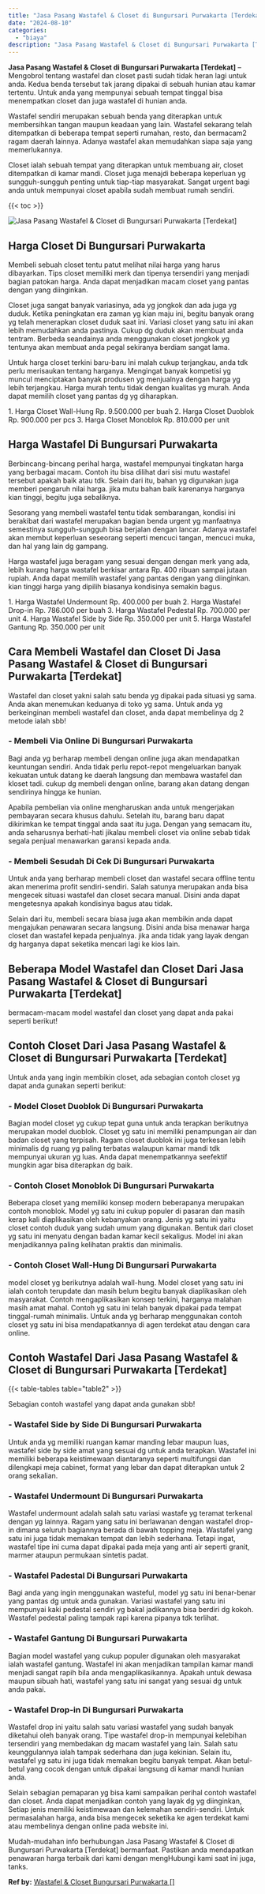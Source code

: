```yaml
---
title: "Jasa Pasang Wastafel & Closet di Bungursari Purwakarta [Terdekat]"
date: "2024-08-10"
categories: 
  - "biaya"
description: "Jasa Pasang Wastafel & Closet di Bungursari Purwakarta [Terdekat]. Mudah-mudahan info berhubungan Jasa Pasang Wastafel & Closet di Bungursari Purwakarta [Te..."
---
```


**Jasa Pasang Wastafel & Closet di Bungursari Purwakarta \[Terdekat\]** – Mengobrol tentang wastafel dan closet pasti sudah tidak heran lagi untuk anda. Kedua benda tersebut tak jarang dipakai di sebuah hunian atau kamar tertentu. Untuk anda yang mempunyai sebuah tempat tinggal bisa menempatkan closet dan juga wastafel di hunian anda.

Wastafel sendiri merupakan sebuah benda yang diterapkan untuk membersihkan tangan maupun keadaan yang lain. Wastafel sekarang telah ditempatkan di beberapa tempat seperti rumahan, resto, dan bermacam2 ragam daerah lainnya. Adanya wastafel akan memudahkan siapa saja yang memerlukannya.

Closet ialah sebuah tempat yang diterapkan untuk membuang air, closet ditempatkan di kamar mandi. Closet juga menajdi beberapa keperluan yg sungguh-sungguh penting untuk tiap-tiap masyarakat. Sangat urgent bagi anda untuk mempunyai closet apabila sudah membuat rumah sendiri.

{{< toc >}}

![Jasa Pasang Wastafel & Closet di Bungursari Purwakarta [Terdekat]](/images/wastafel-closet-murah64.png)

## Harga Closet Di Bungursari Purwakarta

Membeli sebuah closet tentu patut melihat nilai harga yang harus dibayarkan. Tips closet memiliki merk dan tipenya tersendiri yang menjadi bagian patokan harga. Anda dapat menjadikan macam closet yang pantas dengan yang diinginkan.

Closet juga sangat banyak variasinya, ada yg jongkok dan ada juga yg duduk. Ketika peningkatan era zaman yg kian maju ini, begitu banyak orang yg telah menerapkan closet duduk saat ini. Variasi closet yang satu ini akan lebih memudahkan anda pastinya. Cukup dg duduk akan membuat anda tentram. Berbeda seandainya anda menggunakan closet jongkok yg tentunya akan membuat anda pegal sekiranya berdiam sangat lama.

Untuk harga closet terkini baru-baru ini malah cukup terjangkau, anda tdk perlu merisaukan tentang harganya. Mengingat banyak kompetisi yg muncul menciptakan banyak produsen yg menjualnya dengan harga yg lebih terjangkau. Harga murah tentu tidak dengan kualitas yg murah. Anda dapat memilih closet yang pantas dg yg diharapkan.

1\. Harga Closet Wall-Hung Rp. 9.500.000 per buah 2. Harga Closet Duoblok Rp. 900.000 per pcs 3. Harga Closet Monoblok Rp. 810.000 per unit

## Harga Wastafel Di Bungursari Purwakarta

Berbincang-bincang perihal harga, wastafel mempunyai tingkatan harga yang berbagai macam. Contoh itu bisa dilihat dari sisi mutu wastafel tersebut apakah baik atau tdk. Selain dari itu, bahan yg digunakan juga memberi pengaruh nilai harga. jika mutu bahan baik karenanya harganya kian tinggi, begitu juga sebaliknya.

Sesorang yang membeli wastafel tentu tidak sembarangan, kondisi ini berakibat dari wastafel merupakan bagian benda urgent yg manfaatnya semestinya sungguh-sungguh bisa berjalan dengan lancar. Adanya wastafel akan membut keperluan seseorang seperti mencuci tangan, mencuci muka, dan hal yang lain dg gampang.

Harga wastafel juga beragam yang sesuai dengan dengan merk yang ada, lebih kurang harga wastafel berkisar antara Rp. 400 ribuan sampai jutaan rupiah. Anda dapat memilih wastafel yang pantas dengan yang diinginkan. kian tinggi harga yang dipilih biasanya kondisinya semakin bagus.

1\. Harga Wastafel Undermount Rp. 400.000 per buah 2. Harga Wastafel Drop-in Rp. 786.000 per buah 3. Harga Wastafel Pedestal Rp. 700.000 per unit 4. Harga Wastafel Side by Side Rp. 350.000 per unit 5. Harga Wastafel Gantung Rp. 350.000 per unit

## Cara Membeli Wastafel dan Closet Di Jasa Pasang Wastafel & Closet di Bungursari Purwakarta \[Terdekat\]

Wastafel dan closet yakni salah satu benda yg dipakai pada situasi yg sama. Anda akan menemukan keduanya di toko yg sama. Untuk anda yg berkeinginan membeli wastafel dan closet, anda dapat membelinya dg 2 metode ialah sbb!

### \- Membeli Via Online Di Bungursari Purwakarta

Bagi anda yg berharap membeli dengan online juga akan mendapatkan keuntungan sendiri. Anda tidak perlu repot-repot mengeluarkan banyak kekuatan untuk datang ke daerah langsung dan membawa wastafel dan kloset tadi. cukup dg membeli dengan online, barang akan datang dengan sendirinya hingga ke hunian.

Apabila pembelian via online mengharuskan anda untuk mengerjakan pembayaran secara khusus dahulu. Setelah itu, barang baru dapat dikirimkan ke tempat tinggal anda saat itu juga. Dengan yang semacam itu, anda seharusnya berhati-hati jikalau membeli closet via online sebab tidak segala penjual menawarkan garansi kepada anda.

### \- Membeli Sesudah Di Cek Di Bungursari Purwakarta

Untuk anda yang berharap membeli closet dan wastafel secara offline tentu akan menerima profit sendiri-sendiri. Salah satunya merupakan anda bisa mengecek situasi wastafel dan closet secara manual. Disini anda dapat mengetesnya apakah kondisinya bagus atau tidak.

Selain dari itu, membeli secara biasa juga akan membikin anda dapat mengajukan penawaran secara langsung. Disini anda bisa menawar harga closet dan wastafel kepada penjualnya. jika anda tidak yang layak dengan dg harganya dapat seketika mencari lagi ke kios lain.

## Beberapa Model Wastafel dan Closet Dari Jasa Pasang Wastafel & Closet di Bungursari Purwakarta \[Terdekat\]

bermacam-macam model wastafel dan closet yang dapat anda pakai seperti berikut!

## Contoh Closet Dari Jasa Pasang Wastafel & Closet di Bungursari Purwakarta \[Terdekat\]

Untuk anda yang ingin membikin closet, ada sebagian contoh closet yg dapat anda gunakan seperti berikut:

### \- Model Closet Duoblok Di Bungursari Purwakarta

Bagian model closet yg cukup tepat guna untuk anda terapkan berikutnya merupakan model duoblok. Closet yg satu ini memiliki penampungan air dan badan closet yang terpisah. Ragam closet duoblok ini juga terkesan lebih minimalis dg ruang yg paling terbatas walaupun kamar mandi tdk mempunyai ukuran yg luas. Anda dapat menempatkannya seefektif mungkin agar bisa diterapkan dg baik.

### \- Contoh Closet Monoblok Di Bungursari Purwakarta

Beberapa closet yang memiliki konsep modern beberapanya merupakan contoh monoblok. Model yg satu ini cukup populer di pasaran dan masih kerap kali diaplikasikan oleh kebanyakan orang. Jenis yg satu ini yaitu closet contoh duduk yang sudah umum yang digunakan. Bentuk dari closet yg satu ini menyatu dengan badan kamar kecil sekaligus. Model ini akan menjadikannya paling kelihatan praktis dan minimalis.

### \- Contoh Closet Wall-Hung Di Bungursari Purwakarta

model closet yg berikutnya adalah wall-hung. Model closet yang satu ini ialah contoh terupdate dan masih belum begitu banyak diaplikasikan oleh masyarakat. Contoh mengaplikasikan konsep terkini, harganya malahan masih amat mahal. Contoh yg satu ini telah banyak dipakai pada tempat tinggal-rumah minimalis. Untuk anda yg berharap menggunakan contoh closet yg satu ini bisa mendapatkannya di agen terdekat atau dengan cara online.

## Contoh Wastafel Dari Jasa Pasang Wastafel & Closet di Bungursari Purwakarta \[Terdekat\]

{{< table-tables table="table2" >}}

Sebagian contoh wastafel yang dapat anda gunakan sbb!

### \- Wastafel Side by Side Di Bungursari Purwakarta

Untuk anda yg memiliki ruangan kamar manding lebar maupun luas, wastafel side by side amat yang sesuai dg untuk anda terapkan. Wastafel ini memiliki beberapa keistimewaan diantaranya seperti multifungsi dan dilengkapi meja cabinet, format yang lebar dan dapat diterapkan untuk 2 orang sekalian.

### \- Wastafel Undermount Di Bungursari Purwakarta

Wastafel undermount adalah salah satu variasi wastafe yg teramat terkenal dengan yg lainnya. Ragam yang satu ini berlawanan dengan wastafel drop-in dimana seluruh bagiannya berada di bawah topping meja. Wastafel yang satu ini juga tidak memakan tempat dan lebih sederhana. Tetapi ingat, wastafel tipe ini cuma dapat dipakai pada meja yang anti air seperti granit, marmer ataupun permukaan sintetis padat.

### \- Wastafel Padestal Di Bungursari Purwakarta

Bagi anda yang ingin menggunakan wasteful, model yg satu ini benar-benar yang pantas dg untuk anda gunakan. Variasi wastafel yang satu ini mempunyai kaki pedestal sendiri yg bakal jadikannya bisa berdiri dg kokoh. Wastafel pedestal paling tampak rapi karena pipanya tdk terlihat.

### \- Wastafel Gantung Di Bungursari Purwakarta

Bagian model wastafel yang cukup populer digunakan oleh masyarakat ialah wastafel gantung. Wastafel ini akan menjadikan tampilan kamar mandi menjadi sangat rapih bila anda mengaplikasikannya. Apakah untuk dewasa maupun sibuah hati, wastafel yang satu ini sangat yang sesuai dg untuk anda pakai.

### \- Wastafel Drop-in Di Bungursari Purwakarta

Wastafel drop ini yaitu salah satu variasi wastafel yang sudah banyak diketahui oleh banyak orang. Tipe wastafel drop-in mempunyai kelebihan tersendiri yang membedakan dg macam wastafel yang lain. Salah satu keunggulannya ialah tampak sederhana dan juga kekinian. Selain itu, wastafel yg satu ini juga tidak memakan begitu banyak tempat. Akan betul-betul yang cocok dengan untuk dipakai langsung di kamar mandi hunian anda.

Selain sebagian pemaparan yg bisa kami sampaikan perihal contoh wastafel dan closet. Anda dapat menjadikan contoh yang layak dg yg diinginkan, Setiap jenis memiliki keistimewaan dan kelemahan sendiri-sendiri. Untuk permasalahan harga, anda bisa mengecek seketika ke agen terdekat kami atau membelinya dengan online pada website ini.

Mudah-mudahan info berhubungan Jasa Pasang Wastafel & Closet di Bungursari Purwakarta \[Terdekat\] bermanfaat. Pastikan anda mendapatkan penawaran harga terbaik dari kami dengan mengHubungi kami saat ini juga, tanks.

**Ref by:** [Wastafel & Closet Bungursari Purwakarta []](https://id.wikipedia.org/wiki/Wastafel)
